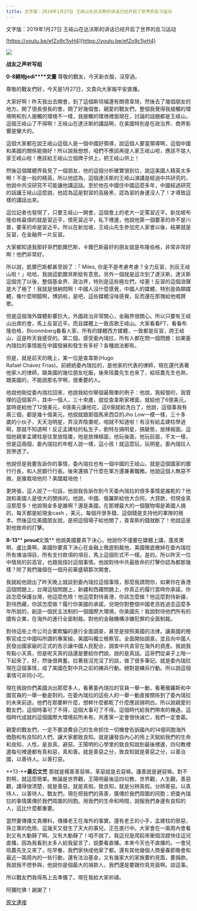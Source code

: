 ```yaml
---
title: 文字版：2019年1月27日 王岐山在达沃斯的讲话已经开启了世界的反习运动
---
```


文字版：2019年1月27日 王岐山在达沃斯的讲话已经开启了世界的反习运动


[https://youtu.be/efZo9c1jyH4](https://youtu.be/efZo9c1jyH4)


[![](https://2.bp.blogspot.com/-gk789TtAcEw/XFKi0ehrruI/AAAAAAAABXk/spdELJDskvoHyHgVLeU3q2mflsjlMEQCACLcBGAs/s400/222.PNG)](https://2.bp.blogspot.com/-gk789TtAcEw/XFKi0ehrruI/AAAAAAAABXk/spdELJDskvoHyHgVLeU3q2mflsjlMEQCACLcBGAs/s1600/222.PNG)

**战友之声听写组**


**0-8****絕地****jedi****文畫**
尊敬的戰友，今天新衣服，沒穿過。


尊敬的戰友們好，今天是1月27日，文貴向大家報平安直播。


大家好啊！昨天我出去開會，到了這個斯坦福還有關德韋琦，然後去了幾個朋友的地方。開了很長很長的會，開了好幾個會。親愛的戰友們，整個我覺得我接觸的環境啊和別人接觸的環境不一樣，我接觸的環境裡面現在，討論的話題都是王岐山，這個王岐山了不得啊！王岐山在達沃斯的講話啊，在美國特別是在政治界、商界影響是蠻大的。


這個大家都在說王岐山這個人是一個中國好領導，說這個人要當領導啊，這個中國和美國的關係能搞好！所以說我想想，咱們不應該再提人家王岐山啦，應該不提人家王岐山啦！應該給王岐山立個牌子供上，把王岐山供上！


然後這個媒體界我見了一個朋友，他的這個分析確實很到位，說這美國人精英太多啊！不是一般的精英。所以他認為，這個達沃斯的王岐山演講是經過中共研究的，他說中共沒研究不可能讓他講這話。至於他在中國住中國這麼多年，中國經過研究的話讓王岐山這麼說，他認為這是對習的高級黑，認為習的身邊沒人了！才導致這樣的講話出來。


這位記者也發現了，只要王岐山一開會，這個會上的老大一定罵習近平。新加坡布隆伯格最煩的就是習近平，恨死習近平，私下裡邊，他說他第一個要革的命不是川普，要革的命是習近平。所以在新加坡，王岐山先生參加完人家會以後，結果就是反習，在金融界一片反習。


大家都知道我那好哥們凱爾巴斯，卡爾巴斯最好的朋友就是布隆伯格，非常非常好啊！他們非常好。


所以說，凱爾巴斯都甚至說了：「 Miles, 你是不是考慮考慮？全力反習，別反王岐山啦！」哈哈，我說這凱爾貝斯挺有意思。另外一個就是這次到了達沃斯，達沃斯這個完了以後，整個基金界、政治界，特別是這些極左們，哇塞！反習的這個浪聲是大了極了！我就是很納悶啊！中國人沒什麼感覺，中國人的媒體，特別是偽類媒體，像什麼明鏡啊，博訊啦，是吧，這些媒體沒啥感覺，反而還在那塊給他唱贊歌。


但是這個海外媒體影響巨大。外國政治非常關心，金融界很關心。所以只要有王岐山出席的會，馬上反習近平。而且媒體上一致高歌王岐山。大家看看FT，看看布隆伯格，Bloonmberg看看人家，所有的媒體西方媒體，一致都是反習，誇王岐山，這是昨天我感受的。第二個，感受委內瑞拉，所有人都在問一個問題：如果委內瑞拉的事情能在中國發展和發生有多好？各種說法都有。


但是，就是前天的晚上，某一位是查韋斯(Hugo<br>Rafael Chávez Frías)，前總統委內瑞拉的，是他家的代表的律師，現在還代表著他家人的律師，跟美國的幾位朋友吃飯，後來班農先生也來了，給班農先生也熟，跟美國的，不能說那名字啊，很重要的人。


他說他剛從委內瑞拉回來，他說我給你舉個最簡單的例子：他說，我經營的，我管理的這個客戶，其中一個人，三十來歲，就從查韋斯家裡面，就給他了6億美元，當時是給他了12億美元，6億美元讓他花，這6億就給洗白了，他說，這個事我有兩三個，都是幾十億美元。他說就跟那個馬來西亞的Jho Low一模一樣，三十多歲的小伙子，天天泡明星，弄沒弄陰棗呢，咱就不知道啦！有沒有給孟建柱學過啊，那就不知道啊！反正孟建柱的私生子，劉特左搞明星，搞變態，放辣椒面。這個他親爹孟建柱是往里放陰棗，他是放辣椒面，他玩後面，他玩前面，不太一樣，但是這兩個，委內瑞拉的年輕人說一樣，這小孩！就這麼玩，玩明星。委內瑞拉人民慘透了。


他說但是我要告訴你的事情，委內瑞拉也有一個中國的王岐山，就是這個國家的銀行行長，和人民銀行行長。後來還搞了什麼在軍方還兼著職務。他說這個人無惡不做。是誰栽培他的？美國栽培他！


更誇張，這人說了一句話，他說我告訴你到今天委內瑞拉的很多事情是誰乾的？他說和美國人是很大的關係的。他說，中國、俄羅斯給他大合同，大貸款，但現金真沒那麼多！他說現金多是誰啊？還是美國，在那裡最大的一個獵物場是美國人搞的，每天都是給現金cash ，美元，每個月很多錢，這個錢是支持他的軍隊的根本。然後這位美國朋友說，是把這個場子給他關了，查韋斯的錢就斷了！他說這是對他致命的打擊。


**8-13**** ****proud****文風**
他說美國要真下決心，他說你不僅要在媒體上講，蓬皮奧啊，盧比奧啊，美國你要真下決心在金融上徹底制裁他，美國徹底撤掉在委內瑞拉所有煉油項目，所有支付款項的項目，馬上這個形式不一樣。是的。所以昨天一位中情局的前高官，也跟我探討這個事情。他說對待中共最致命的打擊你認為都那幾樣？除了我們幾個在一個月前華盛頓那次開會。


我就給他說出了昨天晚上就談到委內瑞拉這個事情，那麼我請問你，如果你在香港這個問題上，台灣這個問題上，新疆和西藏問題上，你真正的履行當時你承諾，你該怎麼保護台灣，他這麼危險！他這麼對待香港，你該怎麼做？他這麼對待新疆，對待西藏，你該怎麼做？履行你美國的承諾，兌現你對整個中國老百姓過去這麼多年所說的，創造一個民主法制的一個國際大環境，你美國先！我說對待他們所有的國有企業，在海外的進行全面制裁。對他的金融機構涉嫌犯罪的全面制裁。


對待這些上市公司企業欺騙的進行全面調查，甚至是按照美國的法律。讓美國的檢察官成立中國叫所謂的專案組，美國叫獨立檢察官。全面開始調查。並且向中國人民發出國家級的正式的告示讓中國人民配合，調查中共貪官在海外的資產。我說我有點小天真，但是呢天真的話還是要給你們說，說的是真話。這哥們從桌子上啪一下起來了，好，然後很興奮。拉著我沒完沒了的談，做了很多筆記。就是委內瑞拉現在這個事情，成了美國在對中共之前的練兵行動。絕對是練兵行動。所以說這個事情可非同小可。


現在我說你們美國派出那麼多人，看著委內瑞拉的官員一舉一動，看著俄羅斯和中國官員的一舉一動是對的。在委內瑞拉的這些人的一舉一動直接關係到了委內瑞拉的未來前途。他們在那要幹什麼，想幹什麼都乾了什麼應該搞明白。所以說親愛的戰友們，這個時事可了不得，這個大事可了不得。這個時代給我們帶來的機遇，這個時代成就的這個國際大環境前所未有。共產黨一定會很快滅亡，我們一定會贏。


親愛的戰友們，一定不要浪費自己的生命抓住一切機會告訴國內的14億同胞海外僑胞和有良知的人們，讓大家都致良知。就是讓發自內心的用上天賦給我們的生命和良知，人性，是良真，避惡。王陽明的心學里的致良知說到最後裡邊，四句教裡邊每句裡邊都有真和惡，真和善。就是善惡之分，致良知就是善惡之分，以善治國，以善待人。以善打惡。


**13-****最后文竺**
那就是楊善革惡嘛，革惡就是去惡嘛。護善就是避惡嘛。對不對啊，就這麼簡單。無論是世界觀，王陽明最後這四句教，世界觀，人生觀，善惡觀，講得很清楚，就是善惡。就是真假。致良知，就是分辨真假。分辨善惡。以真待人，以善待人。戰友們，現在把我們的真善，廣傳於我們周圍的同胞；把委內瑞拉的事情廣傳於我們周圍的同胞。用我們的生命和時間，說服我們身邊有良知的人，這比什麼都重要。


當然要傳播文貴爆料，傳播老王在海外的事實。還有老王的小手，孟建柱的邪惡，孫立軍的危險。這幾天又發生了天大的事兒，正在進行中。大家會在一兩周內會看到又有大動靜了啊。又有大動靜了！咱不說了。我這兒是爬起來衝個涼趕快往這兒直播，因為我看到太多人給我留言了，說要看直播。本來今天也不直播的。一會兒班農先生又來了，吃早餐，我們家快成他家了都。還有其他幾個人商量春節晚會和最近一兩周內的一些行動，還有法治基金，又有幾家大的家族要約見面，要捐款。我說我不想參與，他說你是個最大的捐款人，我們還是要跟你見見面啊。談這事。


所以戰友們我得馬上去準備了。現在我給大家祈禱。


阿彌陀佛！謝謝了！

[原文連接](http://littleantvoice.blogspot.com/2019/01/2019127.html)